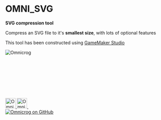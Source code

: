 
# OMNI_SVG
<b>SVG compression tool</b>
<p>Compress an SVG file to it's <b>smallest size</b>, with lots of optional features</p>

This tool has been constructed using <a href="http://www.yoyogames.com/gamemaker">GameMaker Studio</a>

<div>
<img title="Omnicrog" src="https://scontent-lhr3-1.xx.fbcdn.net/v/t1.0-1/p160x160/10858540_10205422314899201_8699371067342511992_n.jpg?oh=cecfb57090eb62cfb6316bb5e8a69777&oe=57A7444C">
<br>
<br>
<a href="https://www.facebook.com/omnicrog">
<img title="Omnicrog on Facebook" width="32px" height="32px"
src="https://drive.google.com/open?id=0B12ImthY9ivFZ0ItX21wOUttVkU"></img>
</a>
<a href="https://twitter.com/omnicrog">
<img " title="Omnicrog on Twitter" width="32px" height="32px">
<svg src="https://drive.google.com/open?id=0B12ImthY9ivFVWZPMm5fUzRWYm8> </svg>
</img>
</a>
<a href="https://github.com/omnicrog">
<img title="Omnicrog on GitHub" src="https://drive.google.com/open?id=0B12ImthY9ivFY3ZUSFlZSWt2U3c"></img>
</a>
</div>


